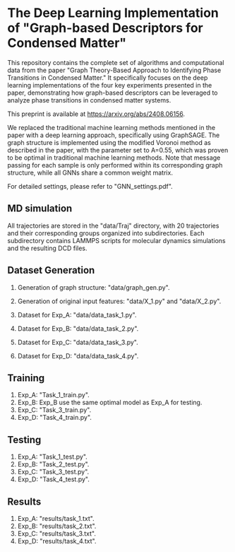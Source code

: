 The Deep Learning Implementation of "Graph-based Descriptors for Condensed Matter"
==============



This repository contains the complete set of algorithms and computational data from the paper "Graph Theory-Based Approach to Identifying Phase Transitions in Condensed Matter." It specifically focuses on the deep learning implementations of the four key experiments presented in the paper, demonstrating how graph-based descriptors can be leveraged to analyze phase transitions in condensed matter systems.

This preprint is available at https://arxiv.org/abs/2408.06156.

We replaced the traditional machine learning methods mentioned in the paper with a deep learning approach, specifically using GraphSAGE. The graph structure is implemented using the modified Voronoi method as described in the paper, with the parameter set to A=0.55, which was proven to be optimal in traditional machine learning methods. Note that message passing for each sample is only performed within its corresponding graph structure, while all GNNs share a common weight matrix.

For detailed settings, please refer to "GNN_settings.pdf".

MD simulation
-----------------

All trajectories are stored in the "data/Traj" directory, with 20 trajectories and their corresponding groups organized into subdirectories. Each subdirectory contains LAMMPS scripts for molecular dynamics simulations and the resulting DCD files.


Dataset Generation
-----------------

1. Generation of graph structure: "data/graph_gen.py".

2. Generation of original input features: "data/X_1.py" and "data/X_2.py".

3. Dataset for Exp_A: "data/data_task_1.py".

4. Dataset for Exp_B: "data/data_task_2.py".

5. Dataset for Exp_C: "data/data_task_3.py".

6. Dataset for Exp_D: "data/data_task_4.py".


Training
-----------------
1. Exp_A: "Task_1_train.py".
2. Exp_B: Exp_B use the same optimal model as Exp_A for testing.
3. Exp_C: "Task_3_train.py".
4. Exp_D: "Task_4_train.py".

Testing
-----------------
1. Exp_A: "Task_1_test.py".
2. Exp_B: "Task_2_test.py".
3. Exp_C: "Task_3_test.py".
4. Exp_D: "Task_4_test.py".

Results
-----------------
1. Exp_A: "results/task_1.txt".
1. Exp_B: "results/task_2.txt".
1. Exp_C: "results/task_3.txt".
1. Exp_D: "results/task_4.txt".

